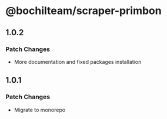 # @bochilteam/scraper-primbon

## 1.0.2

### Patch Changes

- More documentation and fixed packages installation

## 1.0.1

### Patch Changes

- Migrate to monorepo
